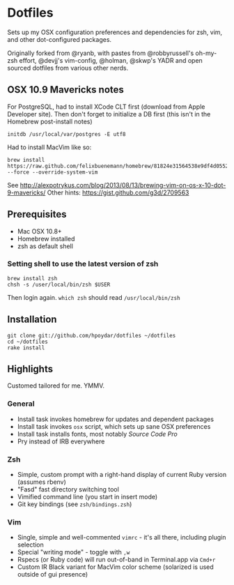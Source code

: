 # Dotfiles

Sets up my OSX configuration preferences and dependencies for zsh, vim,
and other dot-configured packages.

Originally forked from @ryanb, with pastes from @robbyrussell's
oh-my-zsh effort, @devjj's vim-config, @holman, @skwp's YADR and open
sourced dotfiles from various other nerds.

## OSX 10.9 Mavericks notes

For PostgreSQL, had to install XCode CLT first (download from Apple Developer site).
Then don't forget to initialize a DB first (this isn't in the Homebrew post-install notes)

    initdb /usr/local/var/postgres -E utf8

Had to install MacVim like so:

    brew install https://raw.github.com/felixbuenemann/homebrew/81824e31564538e9df4d0552cf5063691f17c688/Library/Formula/macvim.rb --force --override-system-vim

See http://alexpotrykus.com/blog/2013/08/13/brewing-vim-on-os-x-10-dot-9-mavericks/
Other hints: https://gist.github.com/g3d/2709563

## Prerequisites

* Mac OSX 10.8+
* Homebrew installed
* zsh as default shell

### Setting shell to use the latest version of zsh

    brew install zsh
    chsh -s /user/local/bin/zsh $USER

Then login again. `which zsh` should read `/usr/local/bin/zsh`

## Installation

    git clone git://github.com/hpoydar/dotfiles ~/dotfiles
    cd ~/dotfiles
    rake install

## Highlights

Customed tailored for me. YMMV.

### General

* Install task invokes homebrew for updates and dependent packages
* Install task invokes `osx` script, which sets up sane OSX preferences
* Install task installs fonts, most notably _Source Code Pro_
* Pry instead of IRB everywhere

### Zsh

* Simple, custom prompt with a right-hand display of current Ruby version (assumes rbenv)
* "Fasd" fast directory switching tool
* Vimified command line (you start in insert mode)
* Git key bindings (see `zsh/bindings.zsh`)

### Vim

* Single, simple and well-commented `vimrc` - it's all there, including plugin selection
* Special "writing mode" - toggle with `,w`
* Rspecs (or Ruby code) will run out-of-band in Terminal.app via `Cmd+r`
* Custom IR Black variant for MacVim color scheme (solarized is used outside of gui presence)
